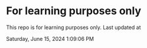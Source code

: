 # For learning purposes only
This repo is for learning purposes only.
Last updated at

Saturday, June 15, 2024 1:09:06 PM

